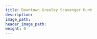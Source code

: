 ```yaml
---
title: Downtown Greeley Scavenger Hunt
description:
image_path:
header_image_path:
weight: 0
---
```


